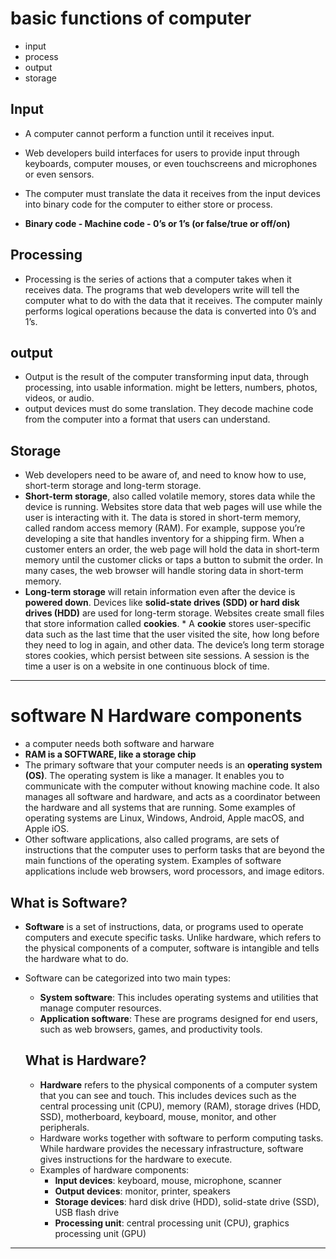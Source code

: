 # basic functions of computer
* input
* process
* output
* storage

## Input
* A computer cannot perform a function until it receives input.
* Web developers build interfaces for users to provide input through keyboards, computer mouses, or even touchscreens and microphones or even sensors.
* The computer must translate the data it receives from the input devices into binary code for the computer to either store or process. 

* **Binary code - Machine code -  0’s or 1’s (or false/true or off/on)**

## Processing
* Processing is the series of actions that a computer takes when it receives data. The programs that web developers write will tell the computer what to do with the data that it receives. The computer mainly performs logical operations because the data is converted into 0’s and 1’s.  

## output
* Output is the result of the computer transforming input data, through processing, into usable information. might be letters, numbers, photos, videos, or audio. 
* output devices must do some translation. They decode machine code from the computer into a format that users can understand. 

## Storage
* Web developers need to be aware of, and need to know how to use, short-term storage and long-term storage.  
* **Short-term storage**, also called volatile memory, stores data while the device is running. Websites store data that web pages will use while the user is interacting with it. The data is stored in short-term memory, called random access memory (RAM). For example, suppose you’re developing a site that handles inventory for a shipping firm. When a customer enters an order, the web page will hold the data in short-term memory until the customer clicks or taps a button to submit the order. In many cases, the web browser will handle storing data in short-term memory. 
* **Long-term storage** will retain information even after the device is **powered down**. Devices like **solid-state drives (SDD) or hard disk drives (HDD)** are used for long-term storage. Websites create small files that store information called **cookies**. 
        * A **cookie** stores user-specific data such as the last time that the user visited the site, how long before they need to log in again, and other data. The device’s long term storage stores cookies, which persist between site sessions. A session is the time a user is on a website in one continuous block of time. 

-----------------------------------------------------------------------------------------------------------------------------------------------

# software N Hardware components
* a computer needs both software and harware
* **RAM is a SOFTWARE, like a storage chip**
* The primary software that your computer needs is an **operating system (OS)**. The operating system is like a manager. It enables you to communicate with the computer without knowing machine code. It also manages all software and hardware, and acts as a coordinator between the hardware and all systems that are running. Some examples of operating systems are Linux, Windows, Android, Apple macOS, and Apple iOS.  
* Other software applications, also called programs, are sets of instructions that the computer uses to perform tasks that are beyond the main functions of the operating system. Examples of software applications include web browsers, word processors, and image editors.  

## What is Software?
* **Software** is a set of instructions, data, or programs used to operate computers and execute specific tasks. Unlike hardware, which refers to the physical components of a computer, software is intangible and tells the hardware what to do.
* Software can be categorized into two main types:
    * **System software**: This includes operating systems and utilities that manage computer resources.
    * **Application software**: These are programs designed for end users, such as web browsers, games, and productivity tools.


    ## What is Hardware?
    * **Hardware** refers to the physical components of a computer system that you can see and touch. This includes devices such as the central processing unit (CPU), memory (RAM), storage drives (HDD, SSD), motherboard, keyboard, mouse, monitor, and other peripherals.
    * Hardware works together with software to perform computing tasks. While hardware provides the necessary infrastructure, software gives instructions for the hardware to execute.
    * Examples of hardware components:
        * **Input devices**: keyboard, mouse, microphone, scanner
        * **Output devices**: monitor, printer, speakers
        * **Storage devices**: hard disk drive (HDD), solid-state drive (SSD), USB flash drive
        * **Processing unit**: central processing unit (CPU), graphics processing unit (GPU)

--------------------------------------------------------------------------------------------




